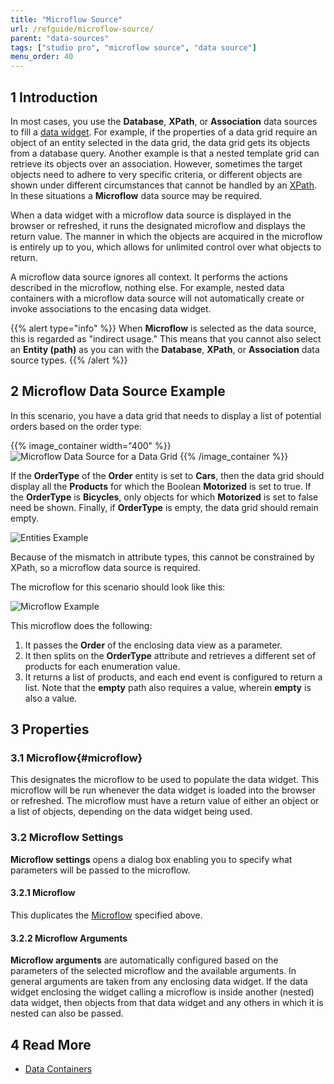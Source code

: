 ```yaml
---
title: "Microflow Source"
url: /refguide/microflow-source/
parent: "data-sources"
tags: ["studio pro", "microflow source", "data source"]
menu_order: 40
---
```


## 1 Introduction

In most cases, you use the **Database**, **XPath**, or **Association** data sources to fill a [data widget](/appstore/modules/data-widgets/). For example, if the properties of a data grid require an object of an entity selected in the data grid, the data grid gets its objects from a database query. Another example is that a nested template grid can retrieve its objects over an association. However, sometimes the target objects need to adhere to very specific criteria, or different objects are shown under different circumstances that cannot be handled by an [XPath](/refguide/xpath-constraints/). In these situations a **Microflow** data source may be required.

When a data widget with a microflow data source is displayed in the browser or refreshed, it runs the designated microflow and displays the return value. The manner in which the objects are acquired in the microflow is entirely up to you, which allows for unlimited control over what objects to return.

A microflow data source ignores all context. It performs the actions described in the microflow, nothing else. For example, nested data containers with a microflow data source will not automatically create or invoke associations to the encasing data widget.

{{% alert type="info" %}}
When **Microflow** is selected as the data source, this is regarded as "indirect usage." This means that you cannot also select an **Entity (path)** as you can with the **Database**, **XPath**, or **Association** data source types.
{{% /alert %}}

## 2 Microflow Data Source Example

In this scenario, you have a data grid that needs to display a list of potential orders based on the order type:

{{% image_container width="400" %}}![Microflow Data Source for a Data Grid](/attachments/refguide/modeling/pages/data-widgets/data-sources/microflow-source/data-grid-microflow-source.jpg)
{{% /image_container %}}

If the **OrderType** of the **Order** entity is set to **Cars**, then the data grid should display all the **Products** for which the Boolean **Motorized** is set to true. If the **OrderType** is **Bicycles**, only objects for which **Motorized** is set to false need be shown. Finally, if **OrderType** is empty, the data grid should remain empty.

![Entities Example](/attachments/refguide/modeling/pages/data-widgets/data-sources/microflow-source/entities-example.jpg)

Because of the mismatch in attribute types, this cannot be constrained by XPath, so a microflow data source is required. 

The microflow for this scenario should look like this:

![Microflow Example](/attachments/refguide/modeling/pages/data-widgets/data-sources/microflow-source/microflow-nanoflow-example.jpg)

This microflow does the following:

1. It passes the **Order** of the enclosing data view as a parameter. 
2. It then splits on the **OrderType** attribute and retrieves a different set of products for each enumeration value. 
3. It returns a list of products, and each end event is configured to return a list. Note that the **empty** path also requires a value, wherein **empty** is also a value. 

## 3 Properties

###  3.1 Microflow{#microflow}

This designates the microflow to be used to populate the data widget. This microflow will be run whenever the data widget is loaded into the browser or refreshed. The microflow must have a return value of either an object or a list of objects, depending on the data widget being used.

### 3.2 Microflow Settings

**Microflow settings** opens a dialog box enabling you to specify what parameters will be passed to the microflow.

#### 3.2.1 Microflow

This duplicates the [Microflow](#microflow) specified above.

#### 3.2.2 Microflow Arguments

**Microflow arguments** are automatically configured based on the parameters of the selected microflow and the available arguments. In general arguments are taken from any enclosing data widget. If the data widget enclosing the widget calling a microflow is inside another (nested) data widget, then objects from that data widget and any others in which it is nested can also be passed.

## 4 Read More

* [Data Containers](/appstore/modules/data-widgets/)
